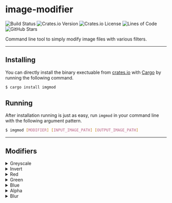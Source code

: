 # **image-modifier**
![Build Status](https://img.shields.io/github/workflow/status/c1m50c/image-modifier/Build?style=for-the-badge)
![Crates.io Version](https://img.shields.io/crates/v/imgmod?color=orange&style=for-the-badge)
![Crates.io License](https://img.shields.io/crates/l/imgmod?style=for-the-badge)
![Lines of Code](https://img.shields.io/tokei/lines/github/c1m50c/image-modifier?style=for-the-badge)
![GitHub Stars](https://img.shields.io/github/stars/c1m50c/image-modifier?color=yellow&style=for-the-badge)

Command line tool to simply modify image files with various filters.


---


## **Installing**
You can directly install the binary exectuable from <a href="https://crates.io/crates/imgmod">crates.io</a> with <a href="https://doc.rust-lang.org/cargo/">Cargo</a> by running the following command.

```bash
$ cargo install imgmod
```

## **Running**
After installation running is just as easy, run `imgmod` in your command line with the following argument pattern.

```bash
$ imgmod [MODIFIER] [INPUT_IMAGE_PATH] [OUTPUT_IMAGE_PATH]
```


---


## **Modifiers**
<details>
<summary>Greyscale</summary>
Converts the input image into its greyscaled counterpart.

**Valid Modifier Names**
- greyscale
- grayscale
- gs
</details>

<details>
<summary>Invert</summary>
Inverses all the colors of the input image.

**Valid Modifier Names**
- invert
- inverse
- inv
- i
</details>

<details>
<summary>Red</summary>
Isolates the colors to only the red channel.

**Valid Modifier Names**
- red
- r
</details>

<details>
<summary>Green</summary>
Isolates the colors to only the green channel.

**Valid Modifier Names**
- green
- g
</details>

<details>
<summary>Blue</summary>
Isolates the colors to only the blue channel.

**Valid Modifier Names**
- blue
- b
</details>

<details>
<summary>Alpha</summary>
Converts the value of all color channels to the value of their alpha channel within the input image.

**Valid Modifier Names**
- alpha
- a
</details>

<details>
<summary>Blur</summary>
Blurs the image by a fixed amount.

**Valid Modifier Names**
- blur
</details>